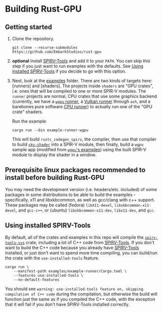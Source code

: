 # Building Rust-GPU

## Getting started
1. Clone the repository.

    ```shell
    git clone --recurse-submodules https://github.com/EmbarkStudios/rust-gpu
    ```

1. **optional** Install [SPIRV-Tools](https://github.com/KhronosGroup/SPIRV-Tools#downloads) and add it to your `PATH`. You can skip this step if you just want to run examples with the defaults. See [Using installed SPIRV-Tools](#using-installed-spirv-tools) if you decide to go with this option.

1. Next, look at the [examples] folder. There are two kinds of targets here: [runners] and [shaders]. The projects inside `shaders` are "GPU crates", i.e. ones that will be compiled to one or more SPIR-V modules. The `runner` projects are normal, CPU crates that use some graphics backend (currently, we have a [`wgpu` runner][examples/runners/wgpu], a [Vulkan runner][examples/runners/ash] through `ash`, and a barebones pure software [CPU runner][examples/runners/cpu]) to actually run one of the "GPU crate" shaders.

    Run the example:

    ```shell
    cargo run --bin example-runner-wgpu
    ```

    This will build `rustc_codegen_spirv`, the compiler, then use that compiler to build [`sky-shader`](examples/shaders/sky-shader) into a SPIR-V module, then finally, build a `wgpu` sample app (modified from [`wgpu`'s examples](https://github.com/gfx-rs/wgpu-rs/tree/master/examples/hello-triangle)) using the built SPIR-V module to display the shader in a window.

## Prerequisite linux packages recommended to install before building Rust-GPU

You may need the development version (i.e. headers/etc. included) of some packages in some distributions to be able to
build the examples - specifically, x11 and libxkbcommon, as well as gcc/clang with c++ support. These packages may be
called (fedora) `libX11-devel`, `libxkbcommon-x11-devel`, and `gcc-c++`, or (ubuntu) `libxkbcommon-x11-dev`,
`libx11-dev`, and `gcc`.

## Using installed SPIRV-Tools

By default, all of the crates and examples in this repo will compile the [`spirv-tools-sys`](https://crates.io/crates/spirv-tools-sys) crate, including a lot of C++ code from [SPIRV-Tools](https://github.com/EmbarkStudios/SPIRV-Tools). If you don't want to build the C++ code because you already have [SPIRV-Tools](https://github.com/KhronosGroup/SPIRV-Tools#downloads) installed, or just don't want to spend more time compiling, you can build/run the crate with the `use-installed-tools` feature.

```shell
cargo run \
    --manifest-path examples/example-runner/Cargo.toml \
    --features use-installed-tools \
    --no-default-features
```

You should see `warning: use-installed-tools feature on, skipping compilation of C++ code` during the compilation, but otherwise the build will function just the same as if you compiled the C++ code, with the exception that it will fail if you don't have SPIRV-Tools installed correctly.

[spirv-builder]: https://rust-gpu.github.io/rust-gpu/api/spirv_builder/index.html
[examples]: https://github.com/EmbarkStudios/rust-gpu/tree/main/examples
[examples/runners]: https://github.com/EmbarkStudios/rust-gpu/tree/main/examples/runners
[examples/runners/ash]: https://github.com/EmbarkStudios/rust-gpu/tree/main/examples/runners/ash
[examples/runners/cpu]: https://github.com/EmbarkStudios/rust-gpu/tree/main/examples/runners/cpu
[examples/runners/wgpu]: https://github.com/EmbarkStudios/rust-gpu/tree/main/examples/runners/wgpu
[examples/shaders]: https://github.com/EmbarkStudios/rust-gpu/tree/main/examples/shaders
